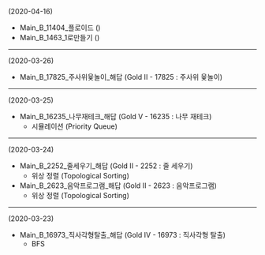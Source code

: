 (2020-04-16)
- Main_B_11404_플로이드 ()
- Main_B_1463_1로만들기 ()
---
(2020-03-26)
- Main_B_17825_주사위윷놀이_해답 (Gold II - 17825 : 주사위 윷놀이)
---
(2020-03-25)
- Main_B_16235_나무재테크_해답 (Gold V - 16235 : 나무 재테크)
  - 시뮬레이션 (Priority Queue)
---
(2020-03-24)
- Main_B_2252_줄세우기_해답 (Gold II - 2252 : 줄 세우기)
  - 위상 정렬 (Topological Sorting)
- Main_B_2623_음악프로그램_해답 (Gold II - 2623 : 음악프로그램)
  - 위상 정렬 (Topological Sorting)
---
(2020-03-23)
- Main_B_16973_직사각형탈출_해답 (Gold IV - 16973 : 직사각형 탈출)
  - BFS
